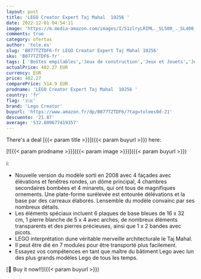 ```yaml
---
layout: post
title: 'LEGO Creator Expert Taj Mahal  10256 '
date: 2022-12-01 04:54:11
image: 'https://m.media-amazon.com/images/I/51zlryLRIML._SL500_._SL400_.jpg'
comments: true
category: ofertas
author: 'tole.es'
slug: 'B077TZTDF6-fr LEGO Creator Expert Taj Mahal 10256'
sku: 'B077TZTDF6-fr'
tags: [ 'Boîtes empilables','Jeux de construction','Jeux et Jouets','Jeux et jouets','lego','lego creator','🇫🇷', ]
actualPrice: 402.27 EUR
currency: EUR
price: 402.27
comparePrice: 514.9 EUR
prodname: 'LEGO Creator Expert Taj Mahal  10256 '
country: 'fr'
flag: '🇫🇷'
brand: 'Lego Creator'
buyurl: 'https://www.amazon.fr/dp/B077TZTDF6/?tag=tolees0d-21'
descuento: '21.87'
average: '532.809677419357'
---
```


There's a deal [{{< param title >}}]({{< param buyurl >}})  here:

[![{{< param prodname >}}]({{< param image >}})]({{< param buyurl >}})

ℹ️:

- Nouvelle version du modèle sorti en 2008 avec 4 façades avec élévations et fenêtres rondes, un dôme principal, 4 chambres secondaires bombées et 4 minarets, qui ont tous de magnifiques ornements. Une plate-forme surélevée est entourée délévations et la base par des carreaux élaborés. Lensemble du modèle convainc par ses nombreux détails.
- Les éléments spéciaux incluent 6 plaques de base bleues de 16 x 32 cm, 1 pierre blanche de 5 x 4 avec arches, de nombreux éléments transparents et des pierres précieuses, ainsi que 1 x 2 bandes avec picots.
- LEGO interprétation dune véritable merveille architecturale le Taj Mahal.
- Il peut être dié en 7 modules pour être transporté plus facilement.
- Essayez vos compétences en tant que maître du bâtiment Lego avec lun des plus grands modèles Lego de tous les temps.

[🛒 Buy it now!!]({{< param buyurl >}})

